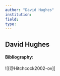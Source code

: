 ```yaml
---
author: "David Hughes"
institution:
field:
type:
---
```


## David Hughes
#### Bibliography:

![[@Hitchcock2002-ov]]